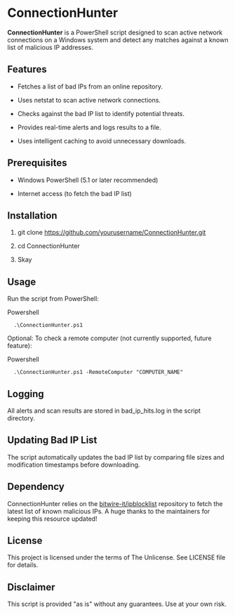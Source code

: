 ConnectionHunter
================

**ConnectionHunter** is a PowerShell script designed to scan active network connections on a Windows system and detect any matches against a known list of malicious IP addresses.

Features
--------

*   Fetches a list of bad IPs from an online repository.
    
*   Uses netstat to scan active network connections.
    
*   Checks against the bad IP list to identify potential threats.
    
*   Provides real-time alerts and logs results to a file.
    
*   Uses intelligent caching to avoid unnecessary downloads.
    

Prerequisites
-------------

*   Windows PowerShell (5.1 or later recommended)
    
*   Internet access (to fetch the bad IP list)
    

Installation
------------

1.  git clone https://github.com/yourusername/ConnectionHunter.git
    
2.  cd ConnectionHunter
    
3.  Skay
    

Usage
-----

Run the script from PowerShell:

Powershell
```
  .\ConnectionHunter.ps1
```

Optional: To check a remote computer (not currently supported, future feature):

Powershell
```
  .\ConnectionHunter.ps1 -RemoteComputer "COMPUTER_NAME"
```

Logging
-------

All alerts and scan results are stored in bad\_ip\_hits.log in the script directory.

Updating Bad IP List
--------------------

The script automatically updates the bad IP list by comparing file sizes and modification timestamps before downloading.

Dependency
----------

ConnectionHunter relies on the [bitwire-it/ipblocklist](https://github.com/bitwire-it/ipblocklist) repository to fetch the latest list of known malicious IPs. A huge thanks to the maintainers for keeping this resource updated!

License
-------

This project is licensed under the terms of The Unlicense. See LICENSE file for details.

Disclaimer
----------

This script is provided "as is" without any guarantees. Use at your own risk.
